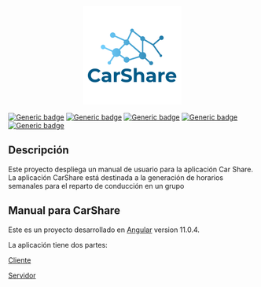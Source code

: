<p align="center">
  <img src="./src/assets/logo.png" alt="Icono de la aplicación"/>
</p>

[![Generic badge](https://img.shields.io/badge/Angular-red.svg)](https://angular.io)
[![Generic badge](https://img.shields.io/badge/HTML5-orange.svg)](https://angular.io)
[![Generic badge](https://img.shields.io/badge/CSS3-blue.svg)](https://angular.io)
[![Generic badge](https://img.shields.io/badge/TypeScript-yellow.svg)](https://www.typescriptlang.org)
[![Generic badge](https://img.shields.io/badge/Javascript-lightblue.svg)](https://developer.mozilla.org/es/docs/Web/JavaScript)

## Descripción

Este proyecto despliega un manual de usuario para la aplicación Car Share.
La aplicación CarShare está destinada a la generación de horarios semanales para el reparto de conducción en un grupo

## Manual para CarShare

Este es un proyecto desarrollado en [Angular](https://github.com/angular/angular-cli) version 11.0.4.

La aplicación tiene dos partes:

[Cliente](https://github.com/rnavas81/ClienteRuedas)

[Servidor](https://github.com/rnavas81/ServidorRuedas)
